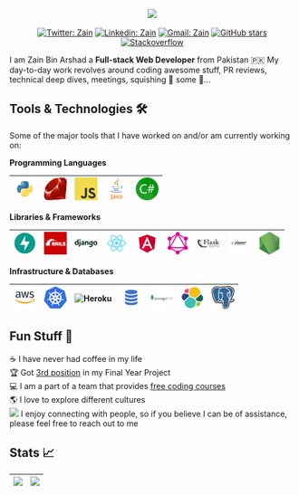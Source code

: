 <p align="center">
  <img src='https://github.com/Zain-Bin-Arshad/Zain-Bin-Arshad/assets/49767636/ebf52e22-c8b6-4182-a22a-0da1e039164f'>
  <div align="center">
    
  [![Twitter: Zain](https://img.shields.io/twitter/follow/zain_ki_awaz?style=social)](https://twitter.com/zain_ki_awaz)
  [![Linkedin: Zain](https://img.shields.io/badge/-Zain-blue?style=flat-square&logo=Linkedin&logoColor=white)](https://www.linkedin.com/in/zain-arshad-836b23179/)
  [![Gmail: Zain](https://img.shields.io/badge/-Gmail-yellow?logo=gmail)](mailto:ch.zainbinarshad@gmail.com)
  [![GitHub stars](https://img.shields.io/github/stars/zain-bin-arshad?label=Stars&style=social)](https://github.com/zain-bin-arshad) 
  [![Stackoverflow](https://img.shields.io/stackexchange/stackoverflow/r/11143190?color=orange&label=Reputation&logo=stackoverflow)](https://stackoverflow.com/users/11143190/zain-arshad)
  </div>
</p>

I am Zain Bin Arshad a **Full-stack Web Developer** from Pakistan 🇵🇰
My day-to-day work revolves around coding awesome stuff, PR reviews, technical deep dives, meetings, squishing 💪 some 🐞...
## Tools & Technologies 🛠️
Some of the major tools that I have worked on and/or am currently working on:

**Programming Languages**

<img src="https://raw.githubusercontent.com/github/explore/master/topics/python/python.png" width="40px"> | <img src="https://raw.githubusercontent.com/github/explore/master/topics/ruby/ruby.png" width="40px"> | <img src="https://raw.githubusercontent.com/github/explore/master/topics/javascript/javascript.png" width="40px"> | <img src="https://raw.githubusercontent.com/github/explore/main/topics/java/java.png" width="40px"> | <img src="https://raw.githubusercontent.com/github/explore/main/topics/csharp/csharp.png" width="40px">
|--|--|--|--|--|

**Libraries & Frameworks**

<img src="https://raw.githubusercontent.com/github/explore/master/topics/fastapi/fastapi.png" width="40px"> | <img src="https://raw.githubusercontent.com/github/explore/master/topics/rails/rails.png" width="40px"> | <img src="https://raw.githubusercontent.com/github/explore/master/topics/django/django.png" width="40px"> | <img src="https://raw.githubusercontent.com/github/explore/master/topics/react/react.png" width="40px"> | <img src="https://raw.githubusercontent.com/github/explore/master/topics/angular/angular.png" width="40px"> | <img src="https://raw.githubusercontent.com/github/explore/master/topics/graphql/graphql.png" width="40px"> | <img src="https://raw.githubusercontent.com/github/explore/master/topics/flask/flask.png" width="40px"> | <img src="https://raw.githubusercontent.com/github/explore/master/topics/jquery/jquery.png" width="40px"> | <img src="https://raw.githubusercontent.com/github/explore/master/topics/nodejs/nodejs.png" width="40px">
|--|--|--|--|--|--|--|--|--|

**Infrastructure & Databases**

<img title="AWS" alt="AWS" width="40px" src="https://raw.githubusercontent.com/github/explore/main/topics/aws/aws.png">|<img title="Kubernetes" alt="Kubernetes" width="40px" src="https://raw.githubusercontent.com/github/explore/main/topics/kubernetes/kubernetes.png">|<img title="Heroku" alt="Heroku" width="40px" src="https://img.icons8.com/color/48/000000/heroku.png">|<img title="SQL" alt="SQL" width="40px" src="https://raw.githubusercontent.com/github/explore/master/topics/sql/sql.png">|<img title="MongoDB" alt="MongoDB" width="40px" src="https://raw.githubusercontent.com/github/explore/master/topics/mongodb/mongodb.png">|<img title="ElasticSearch" alt="ElasticSearch" width="40px" src="https://raw.githubusercontent.com/github/explore/master/topics/elasticsearch/elasticsearch.png">|<img title="Postgres" alt="Postgres" width="40px" src="https://raw.githubusercontent.com/github/explore/master/topics/postgresql/postgresql.png">
|--|--|--|--|--|--|--|

## Fun Stuff 🤩
☕️ I have never had coffee in my life<br>
🏆 Got [3rd position](https://lahore.comsats.edu.pk/cs/fyp/position.aspx#:~:text=FA16%2DBCS%2D204-,Zain%20bin%20Arshad,-FA16%2DBCS%2D032) in my Final Year Project<br>
💻 I am a part of a team that provides [free coding courses](http://www.isdp.info/)<br>
🌎 I love to explore different cultures<br>
<img src="https://media.giphy.com/media/LnQjpWaON8nhr21vNW/giphy.gif" width="30"> I enjoy connecting with people, so if you believe I can be of assistance, please feel free to reach out to me


## Stats 📈
<img src="https://github-profile-summary-cards.vercel.app/api/cards/profile-details?username=zain-sap&theme=github_dark">|<a href="https://stackoverflow.com/users/story/11143190"><img src="https://github-readme-stackoverflow.vercel.app/?userID=11143190&theme=dark" height="250"></a>
|--|--|





